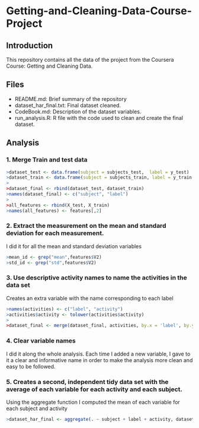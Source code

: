 # Getting-and-Cleaning-Data-Course-Project

## Introduction 
This repository contains all the data of the project from the Coursera Course: Getting and Cleaning Data.

## Files
+ README.md: Brief summary of the repository
+ dataset_har_final.txt: Final dataset cleaned. 
+ CodeBook.md: Description of the dataset variables. 
+ run_analysis.R: R file with the code used to clean and create the final dataset.


## Analysis

### 1. Merge Train and test data
```R
>dataset_test <- data.frame(subject = subjects_test,  label = y_test)
>dataset_train <- data.frame(subject = subjects_train, label = y_train )
>
>dataset_final <- rbind(dataset_test, dataset_train)
>names(dataset_final) <- c("subject", "label")
>
>all_features <- rbind(X_test, X_train)
>names(all_features) <- features[,2]
```

### 2. Extract the measurement on the mean and standard deviation for each measurement.
I did it for all the mean and standard deviation variables
```R
>mean_id <- grep("mean",features$V2)
>std_id <- grep("std",features$V2)
```
### 3. Use descriptive activity names to name the activities in the data set
Creates an extra variable with the name corresponding to each label 
```R
>names(activities) <- c("label", "activity")
>activities$activity <- tolower(activities$activity)
>
>dataset_final <- merge(dataset_final, activities, by.x = 'label', by.y = 'label', all.x = TRUE)
```
### 4. Clear variable names
I did it along the whole analysis. Each time I added a new variable, I gave to it a clear and informative name in order to make the analysis more clean and easy to be followed.


### 5. Creates a second, independent tidy data set with the average of each variable for each activity and each subject.
Using the aggregate function I computed the mean of each variable for each subject and activity

```R
>dataset_har_final <- aggregate(. ~ subject + label + activity, dataset_final, mean)
```
